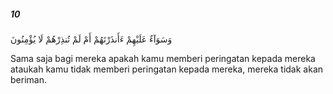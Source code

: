 ##### 10

<span class="ayah">وَسَوَآءٌ عَلَيْهِمْ ءَأَنذَرْتَهُمْ أَمْ لَمْ تُنذِرْهُمْ لَا يُؤْمِنُونَ</span>

<span class="ayah_translation">Sama saja bagi mereka apakah kamu memberi peringatan kepada mereka ataukah kamu tidak memberi peringatan kepada mereka, mereka tidak akan beriman.</span>
